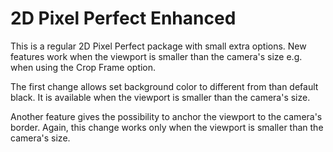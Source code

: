 # 2D Pixel Perfect Enhanced
This is a regular 2D Pixel Perfect package with small extra options. New features work when the viewport is smaller than the camera's size e.g. when using the Crop Frame option.

The first change allows set background color to different from than default black. It is available when the viewport is smaller than the camera's size.

Another feature gives the possibility to anchor the viewport to the camera's border. Again, this change works only when the viewport is smaller than the camera's size.
